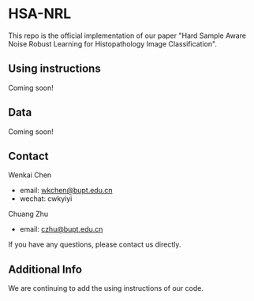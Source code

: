 # HSA-NRL
This repo is the official implementation of our paper "Hard Sample Aware Noise Robust Learning for Histopathology Image Classification".

## Using instructions
Coming soon!

## Data
Coming soon!

## Contact

Wenkai Chen
- email: wkchen@bupt.edu.cn
- wechat: cwkyiyi

Chuang Zhu
- email: czhu@bupt.edu.cn

If you have any questions, please contact us directly.

## Additional Info
We are continuing to add the using instructions of our code.

